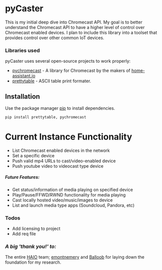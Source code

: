 # pyCaster

This is my initial deep dive into Chromecast API. My goal is to better understand the Chromecast API to have a higher level of control over Chromecast enabled devices. I plan to include this library into a toolset that provides control over other common IoT devices.

### Libraries used

pyCaster uses several open-source projects to work properly:

* [pychromecast] - A library for Chromecast by the makers of [home-assistant.io]
* [prettytable] - ASCII table print formater.

## Installation

Use the package manager [pip](https://pip.pypa.io/en/stable/) to install dependencies.

```bash
pip install prettytable, pychromecast
```

# Current Instance Functionality
  - List Chromecast enabled devices in the network
  - Set a specific device
  - Push valid mp4 URLs to cast/video-enabled device
  - Push youtube video to videocast type device

##### Future Features:
  -  Get status/information of media playing on specified device
  - Play/Pause/FFWD/RWND functionality for media playing
  - Cast locally hosted video/music/images to device
  - List and launch media type apps (Soundcloud, Pandora, etc)


### Todos

 - Add licensing to project
 - Add req file

### *A big 'thank you!' to:*
The entire [HAIO] team; [emontnemery] and [Balloob](https://pypi.org/user/balloob/) for laying down the foundation for my research.



   [pychromecast]: <https://github.com/home-assistant-libs/pychromecast>
   [prettytable]: <https://pypi.org/project/prettytable/>
   [HAIO]: <https://github.com/home-assistant>
   [home-assistant.io]: <https://www.home-assistant.io/>
   [emontnemery]: <https://pypi.org/user/emontnemery/>